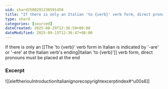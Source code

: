 ```yaml
---
uid: shard2508291236591450
title: "If there is only an Italian 'to {verb}' verb form, direct pronouns must be placed at the end"
type: shard
categories: [sourced]
dateCreated: 2025-08-29T12:36:59+08:00
dateModified: 2025-09-15T12:36:47+08:00
---
```

If there is only an [[The 'to {verb}' verb form in Italian is indicated by '-are' or '-ere' at the Italian verb's ending|Italian 'to {verb}']] verb form, direct pronouns must be placed at the end
### Excerpt
![[eleftheriouIntroductionItalianignorecopyrightexcerptindex#^u00s6]]
